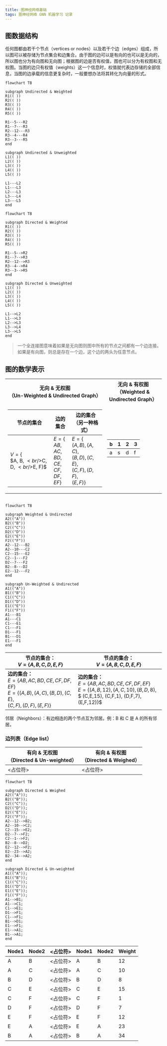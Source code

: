 ```yaml
---
title: 图神经网络基础
tags: 图神经网络 GNN 机器学习 记录
---
```

## 图数据结构

任何图都由若干个节点（vertices or nodes）以及若干个边（edges）组成，所以图可以被存储为节点集合和边集合。由于图的边可以是有向的也可以是无向的，所以图也分为有向图和无向图；根据图的边是否有权值，图也可以分为有权图和无权图。当图的边只有权值（weights）这一个信息时，权值就代表边存储的全部信息，当图的边承载的信息更复杂时，一般要想办法将其转化为向量的形式。

<!--more-->

```mermaid
flowchart TB

subgraph Undirected & Weighted
R1(( ))
R2(( ))
R3(( ))
R4(( ))
R5(( ))

R1--5---R2
R1--7---R3
R2--12---R3
R3--4---R4
R3--3---R5
end

subgraph Undirected & Unweighted
L1(( ))
L2(( ))
L3(( ))
L4(( ))
L5(( ))

L1---L2
L1---L3
L2---L3
L3---L4
L3---L5
end
```

```mermaid
flowchart TB

subgraph Directed & Weighted
R1(( ))
R2(( ))
R3(( ))
R4(( ))
R5(( ))

R1--5-->R2
R1--7-->R3
R2--12-->R3
R3--4-->R4
R3--3-->R5
end

subgraph Directed & Unweighted
L1(( ))
L2(( ))
L3(( ))
L4(( ))
L5(( ))

L1-->L2
L1-->L3
L2-->L3
L3-->L4
L3-->L5
end
```

> 一个全连接图意味着如果是无向图则图中所有的节点之间都有一个边连接。如果是有向图，则总是存在一个边，这个边的两头为任意节点。

## 图的数学表示

<table align="center" markdown="1">
<tr><th>无向 & 无权图<br/>（Un-Weighted & Undirected Graph）</th><th>无向 & 有权图<br/>（Weighted & Undirected Graph）</th></tr>
<tr><td>

| 节点的集合                                    | 边的集合                                                     | 边的集合（另一种格式）                                       |
| --------------------------------------------- | ------------------------------------------------------------ | ------------------------------------------------------------ |
| $V=\{$<br/>$A, B, $<br/>$C, D, $<br/>$E, F\}$ | $E=\{$<br/>$AB, AC,$ <br/>$BD, CE,$ <br/>$CF, DF,$ <br/>$EF\}$ | $E=\{$<br/>$(A,B),(A,C),$ <br/>$(B,D),(C,E),$ <br/>$(C,F),(D,F),$ <br/>$(E,F)\}$ |

</td><td>

|b|1|2|3| 
|--|--|--|--|
|a|s|d|f|

</td></tr> </table>

|      |      |
| ---- | ---- |

```mermaid
flowchart TB

subgraph Weighted & Undirected
A2(("A"))
B2(("B"))
C2(("C"))
D2(("D"))
E2(("E"))
F2(("F"))
A2--12---B2
A2--10---C2
C2--15---E2
C2--1---F2
D2--7---F2
B2--8---D2
E2--12---F2
end

subgraph Un-Weighted & Undirected 
A1(("A"))
B1(("B"))
C1(("C"))
D1(("D"))
E1(("E"))
F1(("F"))
A1---B1
A1---C1
C1---E1
C1---F1
D1---F1
B1---D1
E1---F1
end
```

| 节点的集合：<br>$V=\{A, B, C, D, E, F\}$                     | 节点的集合：<br>$V=\{A, B, C, D, E, F\}$                     |
| ------------------------------------------------------------ | ------------------------------------------------------------ |
| **边的集合：**<br/>$E=\{AB, AC, BD, CE, CF, DF, EF\}$<br/>$E=\{(A,B), (A,C), (B,D), (C,E),$<br/> $(C,F), (D,F), (E,F)\}$ | **边的集合：**<br/>$E=\{AB, AC, BD, CE, CF, DF, EF\}$<br/>$E=\{(A,B,12), (A,C,10), (B,D,8),$<br>$ (C,E,15), (C,F,1), (D,F,7), (E,F,12)\}$ |

邻居（Neighbors）：有边相连的两个节点互为邻居。例：B 和 C 是 A 的所有邻居。

### 边列表（Edge list）

| 有向 & 无权图<br>（Directed & Un-weighted） | 有向 & 有权图<br/>（Directed & Weighed） |
| -------------------- | ------------------------ |
|<占位符>|<占位符>|

```mermaid
flowchart TB

subgraph Directed & Weighed 
A2(("A"));
B2(("B"));
C2(("C"));
D2(("D"));
E2(("E"));
F2(("F"));
A2--12-->B2;
A2--10-->C2;
C2--15-->E2;
D2--7-->F2;
C2--1-->F2;
B2--8-->D2;
E2--12-->F2;
E2--23-->A2;
B2--34-->A2;
end

subgraph Directed & Un-weighted
A1(("A"));
B1(("B"));
C1(("C"));
D1(("D"));
E1(("E"));
F1(("F"));
A1-->B1;
A1-->C1;
C1-->E1;
D1-->F1;
C1-->F1;
B1-->D1;
E1-->F1;
E1-->A1;
B1-->A1;
end
```

| Node1 | Node2 |<占位符>| Node1 | Node2 |Weight|
| ----- | ----- |-------| ----- | ----- | ------ |
|   A   |   B   |<占位符>|   A   |   B   |   12   |
|   A   |   C   |<占位符>|   A   |   C   |   10   |
|   B   |   D   |<占位符>|   B   |   D   |   8   |
|   C   |   E   |<占位符>|   C   |   E   |   15   |
|   C   |   F   |<占位符>|   C   |   F   |   1   |
|   D   |   F   |<占位符>|   D   |   F   |   7   |
|   E   |   F   |<占位符>|   E   |   F   |   12   |
|   E   |   A   |<占位符>|   E   |   A   |   23   |
|   B   |   A   |<占位符>|   B   |   A   |   34   |
